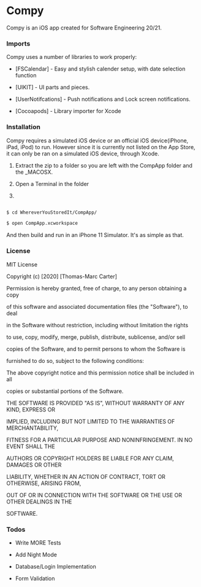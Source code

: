 # Compy

  

Compy is an iOS app created for Software Engineering 20/21.

  

### Imports

  

Compy uses a number of libraries to work properly:

  

* [FSCalendar] - Easy and stylish calender setup, with date selection function

* [UIKIT] - UI parts and pieces.

* [UserNotifcations] - Push notifications and Lock screen notifications.

* [Cocoapods] - Library importer for Xcode

  

### Installation

  

Compy requires a simulated iOS device or an official iOS device(iPhone, iPad, iPod) to run. However since it is currently not listed on the App Store, it can only be ran on a simulated iOS device, through Xcode.

  

  

1. Extract the zip to a folder so you are left with the CompApp folder and the _MACOSX.

2. Open a Terminal in the folder

3.

```sh

$ cd WhereverYouStoredIt/CompApp/

$ open CompApp.xcworkspace

```

And then build and run in an iPhone 11 Simulator. It's as simple as that.

  

### License

MIT License

  

Copyright (c) [2020] [Thomas-Marc Carter]

  

Permission is hereby granted, free of charge, to any person obtaining a copy

of this software and associated documentation files (the "Software"), to deal

in the Software without restriction, including without limitation the rights

to use, copy, modify, merge, publish, distribute, sublicense, and/or sell

copies of the Software, and to permit persons to whom the Software is

furnished to do so, subject to the following conditions:

  

The above copyright notice and this permission notice shall be included in all

copies or substantial portions of the Software.

  

THE SOFTWARE IS PROVIDED "AS IS", WITHOUT WARRANTY OF ANY KIND, EXPRESS OR

IMPLIED, INCLUDING BUT NOT LIMITED TO THE WARRANTIES OF MERCHANTABILITY,

FITNESS FOR A PARTICULAR PURPOSE AND NONINFRINGEMENT. IN NO EVENT SHALL THE

AUTHORS OR COPYRIGHT HOLDERS BE LIABLE FOR ANY CLAIM, DAMAGES OR OTHER

LIABILITY, WHETHER IN AN ACTION OF CONTRACT, TORT OR OTHERWISE, ARISING FROM,

OUT OF OR IN CONNECTION WITH THE SOFTWARE OR THE USE OR OTHER DEALINGS IN THE

SOFTWARE.

  

### Todos

  

- Write MORE Tests

- Add Night Mode

- Database/Login Implementation

- Form Validation
